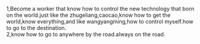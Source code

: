 1,Become a worker that know how to control the new technology that born on the world.just like the zhugeliang,caocao,know how to get the world,know everything,and like wangyangming,how to control myself.how to go to the destination.   
2,know how to go to anywhere by the road.always on the road.      

